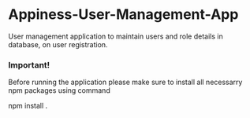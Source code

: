 # Appiness-User-Management-App
User management application to maintain users and role details in database, on user registration.

### Important!
Before running the application please make sure to install all necessarry npm packages using command <p>npm install .
